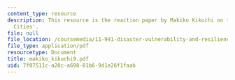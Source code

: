 ```yaml
---
content_type: resource
description: This resource is the reaction paper by Makiko Kikuchi on the topic 'Resilient
  Cities'.
file: null
file_location: /coursemedia/11-941-disaster-vulnerability-and-resilience-spring-2005/7f07511ca20ca69881b69d1e26f1faab_makiko_kikuchi9.pdf
file_type: application/pdf
resourcetype: Document
title: makiko_kikuchi9.pdf
uid: 7f07511c-a20c-a698-81b6-9d1e26f1faab
---
```


